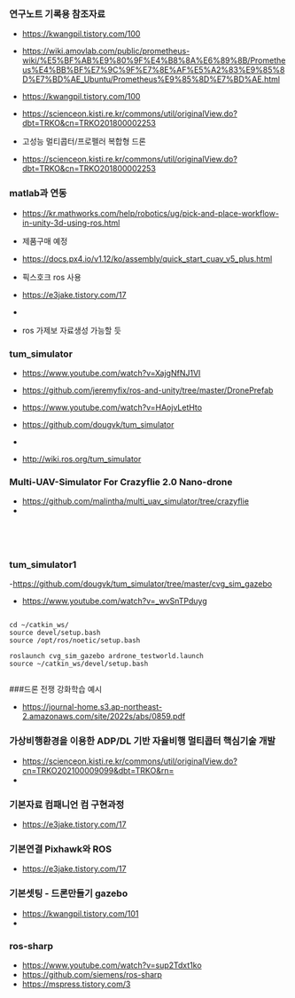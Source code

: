


### 연구노트 기록용 참조자료

- https://kwangpil.tistory.com/100

- https://wiki.amovlab.com/public/prometheus-wiki/%E5%BF%AB%E9%80%9F%E4%B8%8A%E6%89%8B/Prometheus%E4%BB%BF%E7%9C%9F%E7%8E%AF%E5%A2%83%E9%85%8D%E7%BD%AE_Ubuntu/Prometheus%E9%85%8D%E7%BD%AE.html

- https://kwangpil.tistory.com/100

- https://scienceon.kisti.re.kr/commons/util/originalView.do?dbt=TRKO&cn=TRKO201800002253

- 고성능 멀티콥터/프로펠러 복합형 드론
- https://scienceon.kisti.re.kr/commons/util/originalView.do?dbt=TRKO&cn=TRKO201800002253

### matlab과 연동
- https://kr.mathworks.com/help/robotics/ug/pick-and-place-workflow-in-unity-3d-using-ros.html 


- 제품구매 예정
- https://docs.px4.io/v1.12/ko/assembly/quick_start_cuav_v5_plus.html

- 픽스호크 ros 사용
- https://e3jake.tistory.com/17
- 

- ros 가제보 자료생성 가능할 듯
### tum_simulator
- https://www.youtube.com/watch?v=XajgNfNJ1VI
- https://github.com/jeremyfix/ros-and-unity/tree/master/DronePrefab

- https://www.youtube.com/watch?v=HAojvLetHto
- https://github.com/dougvk/tum_simulator
- 

- http://wiki.ros.org/tum_simulator


### Multi-UAV-Simulator For Crazyflie 2.0 Nano-drone
- https://github.com/malintha/multi_uav_simulator/tree/crazyflie
- 

```




```




### tum_simulator1
-https://github.com/dougvk/tum_simulator/tree/master/cvg_sim_gazebo
- https://www.youtube.com/watch?v=_wvSnTPduyg
```

cd ~/catkin_ws/
source devel/setup.bash
source /opt/ros/noetic/setup.bash

roslaunch cvg_sim_gazebo ardrone_testworld.launch
source ~/catkin_ws/devel/setup.bash


```

###드론 전쟁 강화학습 예시
- https://journal-home.s3.ap-northeast-2.amazonaws.com/site/2022s/abs/0859.pdf

### 가상비행환경을 이용한 ADP/DL 기반 자율비행 멀티콥터 핵심기술 개발
- https://scienceon.kisti.re.kr/commons/util/originalView.do?cn=TRKO202100009099&dbt=TRKO&rn=
- 

### 기본자료  컴패니언 컴 구현과정
- https://e3jake.tistory.com/17


### 기본연결 Pixhawk와 ROS
- https://e3jake.tistory.com/17

### 기본셋팅 - 드론만들기 gazebo
- https://kwangpil.tistory.com/101
- 


### ros-sharp
- https://www.youtube.com/watch?v=sup2Tdxt1ko
- https://github.com/siemens/ros-sharp
- https://mspress.tistory.com/3

